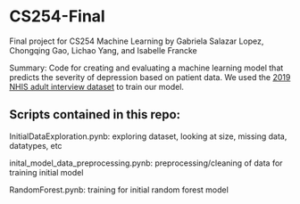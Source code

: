 # CS254-Final
Final project for CS254 Machine Learning by Gabriela Salazar Lopez, Chongqing Gao, Lichao Yang, and Isabelle Francke

Summary: Code for creating and evaluating a machine learning model that predicts the severity of depression based on patient data. 
We used the [2019 NHIS adult interview dataset](https://www.cdc.gov/nchs/nhis/2019nhis.htm) to train our model. 

## Scripts contained in this repo:

InitialDataExploration.pynb: exploring dataset, looking at size, missing data, datatypes, etc

inital_model_data_preprocessing.pynb: preprocessing/cleaning of data for training initial model 

RandomForest.pynb: training for initial random forest model 

